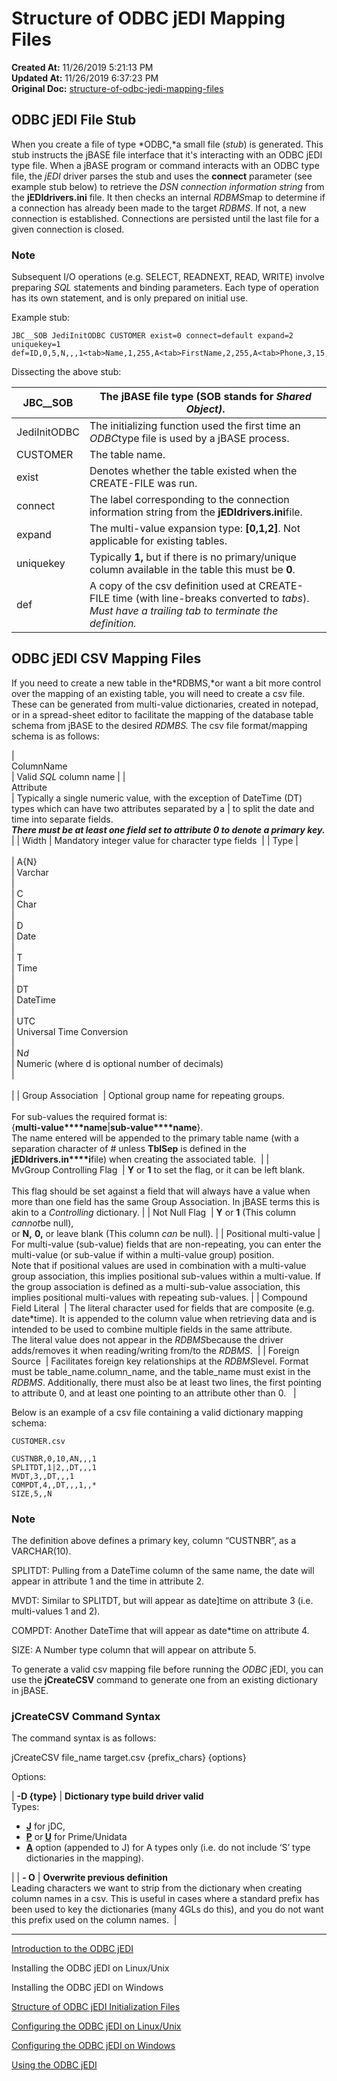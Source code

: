 # Structure of ODBC jEDI Mapping Files

**Created At:** 11/26/2019 5:21:13 PM  
**Updated At:** 11/26/2019 6:37:23 PM  
**Original Doc:** [structure-of-odbc-jedi-mapping-files](https://docs.jbase.com//structure-of-odbc-jedi-mapping-files)  


## ODBC jEDI File Stub

When you create a file of type *ODBC,*a small file (*stub*) is generated. This stub instructs the jBASE file interface that it's interacting with an ODBC jEDI type file. When a jBASE program or command interacts with an ODBC type file, the *jEDI* driver parses the stub and uses the **connect** parameter (see example stub below) to retrieve the *DSN connection information string* from the **jEDIdrivers.ini** file. It then checks an internal *RDBMS*map to determine if a connection has already been made to the target *RDBMS*. If not, a new connection is established. Connections are persisted until the last file for a given connection is closed.

### Note

Subsequent I/O operations (e.g. SELECT, READNEXT, READ, WRITE) involve preparing *SQL* statements and binding parameters. Each type of operation has its own statement, and is only prepared on initial use.

Example stub:

```
JBC__SOB JediInitODBC CUSTOMER exist=0 connect=default expand=2 uniquekey=1 def=ID,0,5,N,,,1<tab>Name,1,255,A<tab>FirstName,2,255,A<tab>Phone,3,15,A,Agency<tab>Address,4,255,A,Agency,,,1<tab>ZIP,4,5,A,Agency,,,2<tab>City,4,26,A,Agency,,,3<tab>OrderNumber,5,5,N,OrderNumber<tab>OrderZone,6,10,A,OrderNumber|Zone<tab>UpdDate,7|8,,DT<tab>
```

Dissecting the above stub:


| JBC\_\_SOB | The jBASE file type (**SOB** stands for *Shared Object)*. |
| --- | --- |
| JediInitODBC | The initializing function used the first time an *ODBC*type file is used by a jBASE process. |
| CUSTOMER | The table name. |
| exist | Denotes whether the table existed when the CREATE-FILE was run. |
| connect | The label corresponding to the connection information string from the **jEDIdrivers.ini**file. |
| expand | The multi-value expansion type: **[0,1,2]**. Not applicable for existing tables. |
| uniquekey | Typically **1,** but if there is no primary/unique column available in the table this must be **0**. |
| def | A copy of the csv definition used at CREATE-FILE time (with line-breaks converted to *tabs*).<br>*Must have a trailing tab to terminate the definition.* |


## ODBC jEDI CSV Mapping Files

If you need to create a new table in the*RDBMS,*or want a bit more control over the mapping of an existing table, you will need to create a csv file. These can be generated from multi-value dictionaries, created in notepad, or in a spread-sheet editor to facilitate the mapping of the database table schema from jBASE to the desired *RDMBS.* The csv file format/mapping schema is as follows:


| <br>ColumnName<br> | Valid *SQL* column name |
| <br>Attribute<br> | Typically a single numeric value, with the exception of DateTime (DT) types which can have two attributes separated by a | to split the date and time into separate fields.<br>***There must be at least one field set to attribute 0 to denote a primary key.*** |
| Width | Mandatory integer value for character type fields  |
| Type | <br><br>| A{N}<br> | Varchar<br> |<br>| C<br> | Char<br> |<br>| D<br> | Date<br> |<br>| T<br> | Time<br> |<br>| DT<br> | DateTime<br> |<br>| UTC<br> | Universal Time Conversion<br> |<br>| N*d*<br> | Numeric (where d is optional number of decimals)<br> |<br><br> |
| Group Association  | Optional group name for repeating groups.<br><br>For sub-values the required format is: <br>{**multi-value****name**|**sub-value****name**}. <br>The name entered will be appended to the primary table name (with a separation character of # unless **TblSep** is defined in the **jEDIdrivers.in****i**file) when creating the associated table.  |
| MvGroup Controlling Flag  | **Y** or **1** to set the flag, or it can be left blank.<br><br>This flag should be set against a field that will always have a value when more than one field has the same Group Association. In jBASE terms this is akin to a *Controlling* dictionary. |
| Not Null Flag  | **Y** or **1** (This column *cannot*be null),<br>or **N,** **0,** or leave blank (This column *can* be null). |
| Positional multi-value | For multi-value (sub-value) fields that are non-repeating, you can enter the multi-value (or sub-value if within a multi-value group) position.<br>Note that if positional values are used in combination with a multi-value group association, this implies positional sub-values within a multi-value. If the group association is defined as a multi-sub-value association, this implies positional multi-values with repeating sub-values. |
| Compound Field Literal  | The literal character used for fields that are composite (e.g. date\*time). It is appended to the column value when retrieving data and is intended to be used to combine multiple fields in the same attribute.<br>The literal value does not appear in the *RDBMS*because the driver adds/removes it when reading/writing from/to the *RDBMS*.  |
| Foreign Source  | Facilitates foreign key relationships at the *RDBMS*level. Format must be table\_name.column\_name, and the table\_name must exist in the *RDBMS*. Additionally, there must also be at least two lines, the first pointing to attribute 0, and at least one pointing to an attribute other than 0.   |


Below is an example of a csv file containing a valid dictionary mapping schema:

```
CUSTOMER.csv

CUSTNBR,0,10,AN,,,1 
SPLITDT,1|2,,DT,,,1 
MVDT,3,,DT,,,1 
COMPDT,4,,DT,,,1,,* 
SIZE,5,,N 
```

### Note

The definition above defines a primary key, column “CUSTNBR”, as a VARCHAR(10).

SPLITDT: Pulling from a DateTime column of the same name, the date will appear in attribute 1 and the time in attribute 2.

MVDT: Similar to SPLITDT, but will appear as date]time on attribute 3 (i.e. multi-values 1 and 2).

COMPDT: Another DateTime that will appear as date\*time on attribute 4.

SIZE: A Number type column that will appear on attribute 5.

To generate a valid csv mapping file before running the *ODBC* jEDI, you can use the **jCreateCSV** command to generate one from an existing dictionary in jBASE.

### jCreateCSV Command Syntax

The command syntax is as follows:

jCreateCSV file\_name target.csv {prefix\_chars} {options}

Options:


| **-D {type}** | **Dictionary type build driver valid**<br>Types:<ul><li><strong><u>J</u></strong> for jDC,</li><li><u><strong>P</strong></u> or<strong>&nbsp;</strong><u><strong>U</strong></u> for Prime/Unidata</li><li><u><strong>A</strong></u> option (appended to J) for A types only (i.e. do not include &lsquo;S&rsquo; type dictionaries in the mapping).</li></ul> |
| **- O** | **Overwrite previous definition**<br>Leading characters we want to strip from the dictionary when creating column names in a csv. This is useful in cases where a standard prefix has been used to key the dictionaries (many 4GLs do this), and you do not want this prefix used on the column names.  |

----------------------------------------------------------------------------------------------------------------------------

[Introduction to the ODBC jEDI](./../introduction-to-the-odbc-jedi)

Installing the ODBC jEDI on Linux/Unix

Installing the ODBC jEDI on Windows

[Structure of ODBC jEDI Initialization Files](./../structure-of-odbc-jedi-initialization-files)

[Configuring the ODBC jEDI on Linux/Unix](./../configuring-the-odbc-jedi-on-linux&unix)

[Configuring the ODBC jEDI on Windows](./../configuring-the-odbc-jedi-on-windows)

[Using the ODBC jEDI](./../using-the-odbc-jedi)
